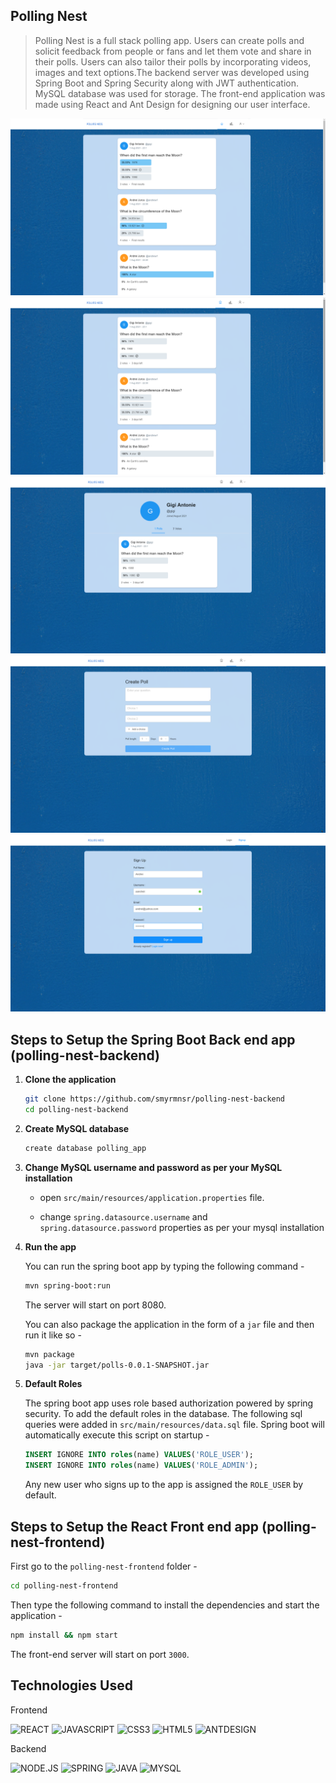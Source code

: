 ## Polling Nest

> Polling Nest is a full stack polling app. Users can create polls and solicit feedback from people or fans and let them vote and share in their polls. Users can also tailor their polls by incorporating videos, images and text options.The backend server was developed using Spring Boot and Spring Security along with JWT authentication. MySQL database was used for storage. The front-end application was made using React and Ant Design for designing our user interface.

![Polling Nest 1](https://github.com/smyrmnsr/polling-nest-frontend/blob/master/polling-nest.png)
![Polling Nest 2](https://github.com/smyrmnsr/polling-nest-frontend/blob/master/polling-nest1.png)
![Polling Nest 3](https://github.com/smyrmnsr/polling-nest-frontend/blob/master/polling-nest2.png)
![Polling Nest 4](https://github.com/smyrmnsr/polling-nest-frontend/blob/master/polling-nest3.png)
![Polling Nest 5](https://github.com/smyrmnsr/polling-nest-frontend/blob/master/polling-nest4.png)

## Steps to Setup the Spring Boot Back end app (polling-nest-backend)

1. **Clone the application**

   ```bash
   git clone https://github.com/smyrmnsr/polling-nest-backend
   cd polling-nest-backend
   ```

2. **Create MySQL database**

   ```bash
   create database polling_app
   ```

3. **Change MySQL username and password as per your MySQL installation**

   - open `src/main/resources/application.properties` file.

   - change `spring.datasource.username` and `spring.datasource.password` properties as per your mysql installation

4. **Run the app**

   You can run the spring boot app by typing the following command -

   ```bash
   mvn spring-boot:run
   ```

   The server will start on port 8080.

   You can also package the application in the form of a `jar` file and then run it like so -

   ```bash
   mvn package
   java -jar target/polls-0.0.1-SNAPSHOT.jar
   ```

5. **Default Roles**

   The spring boot app uses role based authorization powered by spring security. To add the default roles in the database. The following sql queries were added in `src/main/resources/data.sql` file. Spring boot will automatically execute this script on startup -

   ```sql
   INSERT IGNORE INTO roles(name) VALUES('ROLE_USER');
   INSERT IGNORE INTO roles(name) VALUES('ROLE_ADMIN');
   ```

   Any new user who signs up to the app is assigned the `ROLE_USER` by default.

## Steps to Setup the React Front end app (polling-nest-frontend)

First go to the `polling-nest-frontend` folder -

```bash
cd polling-nest-frontend
```

Then type the following command to install the dependencies and start the application -

```bash
npm install && npm start
```

The front-end server will start on port `3000`.

## Technologies Used


Frontend


![REACT](https://img.shields.io/badge/React-20232A?style=for-the-badge&logo=react&logoColor=61DAFB)
![JAVASCRIPT](https://img.shields.io/badge/JavaScript-323330?style=for-the-badge&logo=javascript&logoColor=F7DF1E)
![CSS3](https://img.shields.io/badge/CSS3-1572B6?style=for-the-badge&logo=css3&logoColor=white)
![HTML5](https://img.shields.io/badge/HTML5-E34F26?style=for-the-badge&logo=html5&logoColor=white)
![ANTDESIGN](https://img.shields.io/badge/AntDesign-4B275F?style=for-the-badge&logo=elixir&logoColor=white)


Backend


![NODE.JS](https://img.shields.io/badge/Node.js-43853D?style=for-the-badge&logo=node.js&logoColor=white)
![SPRING](https://img.shields.io/badge/Spring-6DB33F?style=for-the-badge&logo=spring&logoColor=white)
![JAVA](https://img.shields.io/badge/Java-ED8B00?style=for-the-badge&logo=java&logoColor=white)
![MYSQL](https://img.shields.io/badge/MySQL-262629?style=for-the-badge&logo=mysql&logoColor=white)
